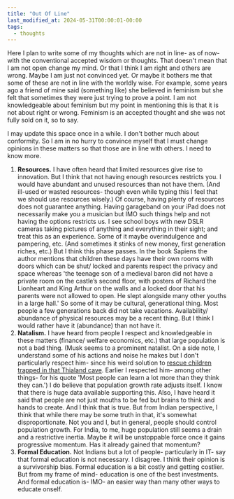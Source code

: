 ```yaml
---
title: "Out Of Line"
last_modified_at: 2024-05-31T00:00:01-00:00
tags: 
  - thoughts
---
```

Here I plan to write some of my thoughts which are not in line- as of now- with the conventional accepted wisdom or thoughts. That doesn't mean that I am not open change my mind. Or that I think I am right and others are wrong. Maybe I am just not convinced yet. Or maybe it bothers me that some of these are not in line with the worldly wise. For example, some years ago a friend of mine said (something like) she believed in feminism but she felt that sometimes they were just trying to prove a point. I am not knowledgeable about feminism but my point in mentioning this is that it is not about right or wrong. Feminism is an accepted thought and she was not fully sold on it, so to say.

I may update this space once in a while. I don't bother much about conformity. So I am in no hurry to convince myself that I must change opinions in these matters so that those are in line with others. I need to know more.

1. **Resources.** I have often heard that limited resources give rise to innovation. But I think that not having enough resources restricts you. I would have abundant and unused resources than not have them. (And ill-used or wasted resources- though even while typing this I feel that we should use resources wisely.) Of course, having plenty of resources does not guarantee anything. Having garageband on your iPad does not necessarily make you a musician but IMO such things help and not having the options restricts us. I see school boys with new DSLR cameras taking pictures of anything and everything in their sight; and treat this as an experience. Some of it maybe overindulgence and pampering, etc. (And sometimes it stinks of new money, first generation riches, etc.) But I think this phase passes. In the book Sapiens the author mentions that children these days have their own rooms with doors which can be shut/ locked and parents respect the privacy and space whereas 'the teenage son of a medieval baron did not have a private room on the castle’s second floor, with posters of Richard the Lionheart and King Arthur on the walls and a locked door that his parents were not allowed to open. He slept alongside many other youths in a large hall.' So some of it may be cultural, generational thing. Most people a few generations back did not take vacations. Availability/ abundance of physical resources may be a recent thing. But I think I would rather have it (abundance) than not have it.
2. **Natalism.** I have heard from people I respect and knowledgeable in these matters (finance/ welfare economics, etc.) that large population is not a bad thing. (Musk seems to a prominent natalist. On a side note, I understand some of his actions and noise he makes but I don't particularly respect him- since his weird solution to [rescue children trapped in that Thialand cave](https://en.wikipedia.org/wiki/Tham_Luang_cave_rescue). Earlier I respected him- among other things- for his quote 'Most people can learn a lot more than they think they can.') I do believe that population growth rate adjusts itself. I know that there is huge data available supporting this. Also, I have heard it said that people are not just mouths to be fed but brains to think and hands to create. And I think that is true. But from Indian perspective, I think that while there may be some truth in that, it's somewhat disproportionate. Not you and I, but in general, people should control population growth. For India, to me, huge population still seems a drain and a restrictive inertia.  Maybe it will be unstoppable force once it gains progressive momentum. Has it already gained that momentum?
3. **Formal Education.** Not Indians but a lot of people- particularly in IT- say that formal education is not necessary. I disagree. I think their opinion is a survivorship bias. Formal education is a bit costly and getting costlier. But from my frame of mind- education is one of the best investments. And formal education is- IMO- an easier way than many other ways to educate onself.


